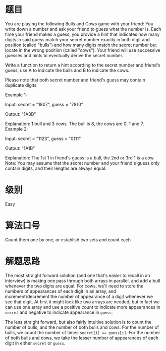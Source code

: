 # 题目
You are playing the following Bulls and Cows game with your friend: You write down a number and ask your friend to guess what the number is. Each time your friend makes a guess, you provide a hint that indicates how many digits in said guess match your secret number exactly in both digit and position (called "bulls") and how many digits match the secret number but locate in the wrong position (called "cows"). Your friend will use successive guesses and hints to eventually derive the secret number.

Write a function to return a hint according to the secret number and friend's guess, use A to indicate the bulls and B to indicate the cows. 

Please note that both secret number and friend's guess may contain duplicate digits.

Example 1:

Input: secret = "1807", guess = "7810"

Output: "1A3B"

Explanation: 1 bull and 3 cows. The bull is 8, the cows are 0, 1 and 7.
Example 2:

Input: secret = "1123", guess = "0111"

Output: "1A1B"

Explanation: The 1st 1 in friend's guess is a bull, the 2nd or 3rd 1 is a cow.
Note: You may assume that the secret number and your friend's guess only contain digits, and their lengths are always equal.

# 级别 
Easy

# 算法口号
Count them one by one, or establish two sets and count each

# 解题思路
The most straight forward solution (and one that's easier to recall in an interview) is making one pass through both arrays in parallel, and add a bull whenever the two digits are equal. For cows, we'll need to store the numbers of appearances of each digit in an array, and increment/decrement the number of appearance of a digit whenever we see that digit. At first it might look like two arrays are needed, but in fact we can use one array and use a positive count to indicate more appearances in `secret` and negative to indicate appearance in `guess`.

The less straight forward, but also fairly intuitive solution is to count the number of bulls, and the number of both bulls and cows. For the number of bulls, we count the number of times `secret[i] == guess[i]`. For the number of both bulls and cows, we take the lesser number of appearances of each digit in either `secret` or `guess`.